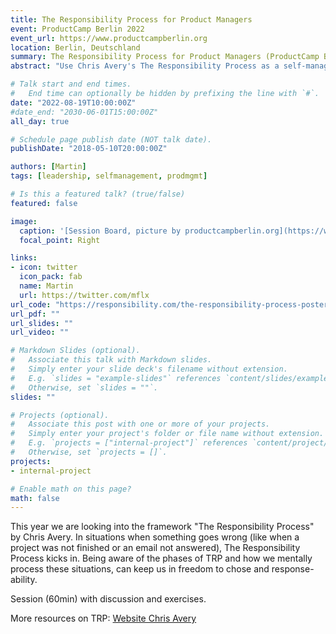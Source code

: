 ```yaml
---
title: The Responsibility Process for Product Managers
event: ProductCamp Berlin 2022
event_url: https://www.productcampberlin.org
location: Berlin, Deutschland
summary: The Responsibility Process for Product Managers (ProductCamp Berlin 2022)
abstract: "Use Chris Avery's The Responsibility Process as a self-management tool and excel in communication and decision making."

# Talk start and end times.
#   End time can optionally be hidden by prefixing the line with `#`.
date: "2022-08-19T10:00:00Z"
#date_end: "2030-06-01T15:00:00Z"
all_day: true

# Schedule page publish date (NOT talk date).
publishDate: "2018-05-10T20:00:00Z"

authors: [Martin]
tags: [leadership, selfmanagement, prodmgmt]

# Is this a featured talk? (true/false)
featured: false

image:
  caption: '[Session Board, picture by productcampberlin.org](https://www.martinstahl.info/img/2208-ProductCamp-Tafel.jpeg)'
  focal_point: Right

links:
- icon: twitter
  icon_pack: fab
  name: Martin
  url: https://twitter.com/mflx
url_code: "https://responsibility.com/the-responsibility-process-poster/"
url_pdf: ""
url_slides: ""
url_video: ""

# Markdown Slides (optional).
#   Associate this talk with Markdown slides.
#   Simply enter your slide deck's filename without extension.
#   E.g. `slides = "example-slides"` references `content/slides/example-slides.md`.
#   Otherwise, set `slides = ""`.
slides: ""

# Projects (optional).
#   Associate this post with one or more of your projects.
#   Simply enter your project's folder or file name without extension.
#   E.g. `projects = ["internal-project"]` references `content/project/deep-learning/index.md`.
#   Otherwise, set `projects = []`.
projects:
- internal-project

# Enable math on this page?
math: false
---
```


This year we are looking into the framework "The Responsibility Process" by Chris Avery. In situations when something goes wrong (like when a project was not finished or an email not answered), The Responsibility Process kicks in. Being aware of the phases of TRP and how we mentally process these situations, can keep us in freedom to chose and response-ability.

Session (60min) with discussion and exercises.

More resources on TRP: [Website Chris Avery](https://responsibility.com/)
